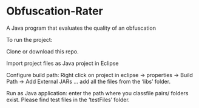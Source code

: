 # Obfuscation-Rater
A Java program that evaluates the quality of an obfuscation



To run the project:


Clone or download this repo.

Import project files as Java project in Eclipse

Configure build path: Right click on project in eclipse -> properties -> Build Path -> Add External JARs … add all the files from the ‘libs’ folder.

Run as Java application: enter the path where you classfile pairs/ folders exist. Please find test files in the ‘testFiles’ folder.
